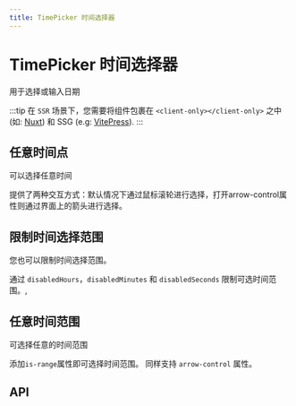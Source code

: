 ```yaml
---
title: TimePicker 时间选择器
---
```


# TimePicker 时间选择器

用于选择或输入日期

:::tip
在 `SSR` 场景下，您需要将组件包裹在 `<client-only></client-only>` 之中 (如: [Nuxt](https://nuxtjs.org/)) 和 SSG (e.g: [VitePress](https://vitepress.vuejs.org/)).
:::

## 任意时间点

可以选择任意时间

提供了两种交互方式：默认情况下通过鼠标滚轮进行选择，打开arrow-control属性则通过界面上的箭头进行选择。

<preview path="./def.vue" />

## 限制时间选择范围

您也可以限制时间选择范围。

通过 `disabledHours`，`disabledMinutes` 和 `disabledSeconds` 限制可选时间范围。,

<preview path="./limitTimePicker.vue" />

## 任意时间范围

可选择任意的时间范围

添加`is-range`属性即可选择时间范围。 同样支持 `arrow-control` 属性。

<preview path="./rangeTimePicker.vue" />

## API

<API src="./time_picker.json" lang="zh"></API>